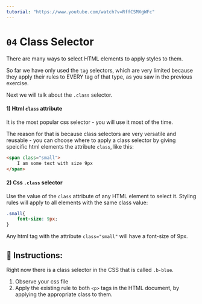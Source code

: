 ```yaml
---
tutorial: "https://www.youtube.com/watch?v=RffCSMXgWFc"
---
```


# `04` Class Selector

There are many ways to select HTML elements to apply styles to them.

So far we have only used the `tag` selectors, which are very limited because they apply their rules to EVERY tag of that type, as you saw in the previous exercise.

Next we will talk about the `.class` selector.

#### 1) Html `class` attribute

It is the most popular css selector - you will use it most of the time. 

The reason for that is because class selectors are very versatile and reusable - you can choose where to apply a class selector by giving speicific html elements the attribute `class`, like this:

```html
<span class="small">
    I am some text with size 9px
</span>    

```

#### 2) Css `.class` selector

Use the value of the `class` attribute of any HTML element to select it. Styling rules will apply to all elements with the same class value:

```css
.small{
    font-size: 9px;
}
```

Any html tag with the attribute `class="small"` will have a font-size of 9px.

## 📝 Instructions:

Right now there is a class selector in the CSS that is called `.b-blue`. 

1. Observe your css file
2. Apply the existing rule to both `<p>` tags in the HTML document, by applying the appropriate class to them.
